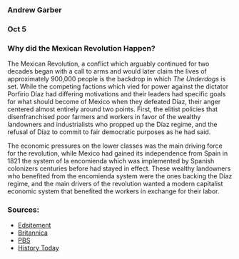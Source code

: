 ### Andrew Garber
### Oct 5
### Why did the Mexican Revolution Happen?

The Mexican Revolution, a conflict which arguably continued for two decades began with a call to arms and would later claim the lives of approximately 900,000 people is the backdrop in which *The Underdogs* is set. While the competing factions which vied for power against the dictator Porfirio Díaz had differing motivations and their leaders had specific goals for what should become of Mexico when they defeated Díaz, their anger centered almost entirely around two points. First, the elitist policies that disenfranchised poor farmers and workers in favor of the wealthy landowners and industrialists who propped up the Díaz regime, and the refusal of Díaz to commit to fair democratic purposes as he had said.  

The economic pressures on the lower classes was the main driving force for the revolution, while Mexico had gained its independence from Spain in 1821 the system of la encomienda which was implemented by Spanish colonizers centuries before had stayed in effect. These wealthy landowners who benefited from the encomienda system were the ones backing the Díaz regime, and the main drivers of the revolution wanted a modern capitalist economic system that benefited the workers in exchange for their labor.

### Sources:
 - [Edsitement](https://edsitement.neh.gov/closer-readings/mexican-revolution-november-20th-1910)
 - [Britannica](https://www.britannica.com/event/Mexican-Revolution)
 - [PBS](https://www.pbs.org/opb/historydetectives/feature/mexican-revolution/index.html)
 - [History Today](https://www.historytoday.com/archive/mexican-revolution)
